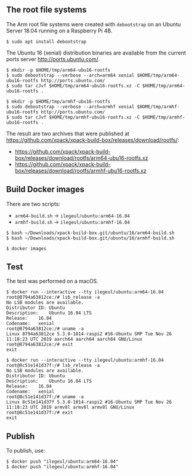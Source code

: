 
## The root file systems

The Arm root file systems were created with `debootstrap` on an Ubuntu Server
18.04 running on a Raspberry Pi 4B.

```console
$ sudo apt install debootstrap
```

The Ubuntu 16 (xenial) distribution binaries are available
from the current ports server http://ports.ubuntu.com/.

```console
$ mkdir -p $HOME/tmp/arm64-ubu16-rootfs
$ sudo debootstrap --verbose --arch=arm64 xenial $HOME/tmp/arm64-ubu16-rootfs http://ports.ubuntu.com/
$ sudo tar cJvf $HOME/tmp/arm64-ubu16-rootfs.xz -C $HOME/tmp/arm64-ubu16-rootfs .
```

```console
$ mkdir -p $HOME/tmp/armhf-ubu16-rootfs
$ sudo debootstrap --verbose --arch=armhf xenial $HOME/tmp/armhf-ubu16-rootfs http://ports.ubuntu.com/
$ sudo tar cJvf $HOME/tmp/armhf-ubu16-rootfs.xz -C $HOME/tmp/armhf-ubu16-rootfs .
```

The result are two archives that were published at 
https://github.com/xpack/xpack-build-box/releases/download/rootfs/:

- https://github.com/xpack/xpack-build-box/releases/download/rootfs/arm64-ubu16-rootfs.xz
- https://github.com/xpack/xpack-build-box/releases/download/rootfs/armhf-ubu16-rootfs.xz

## Build Docker images

There are two scripts:

- `arm64-build.sh` -> `ilegeul/ubuntu:arm64-16.04`
- `armhf-build.sh` -> `ilegeul/ubuntu:armhf-16.04`

```console
$ bash ~/Downloads/xpack-build-box.git/ubuntu/16/arm64-build.sh
$ bash ~/Downloads/xpack-build-box.git/ubuntu/16/armhf-build.sh

$ docker images
```

## Test

The test was performed on a macOS.

```console
$ docker run --interactive --tty ilegeul/ubuntu:arm64-16.04
root@8794a63812ce:/# lsb_release -a
No LSB modules are available.
Distributor ID:	Ubuntu
Description:	Ubuntu 16.04 LTS
Release:	16.04
Codename:	xenial
root@8794a63812ce:/# uname -a
Linux 8794a63812ce 5.3.0-1014-raspi2 #16-Ubuntu SMP Tue Nov 26 11:18:23 UTC 2019 aarch64 aarch64 aarch64 GNU/Linux
root@8794a63812ce:/# exit
exit
```

```console
$ docker run --interactive --tty ilegeul/ubuntu:armhf-16.04
root@8c51e141d37f:/# lsb_release -a
No LSB modules are available.
Distributor ID:	Ubuntu
Description:	Ubuntu 16.04 LTS
Release:	16.04
Codename:	xenial
root@8c51e141d37f:/# uname -a
Linux 8c51e141d37f 5.3.0-1014-raspi2 #16-Ubuntu SMP Tue Nov 26 11:18:23 UTC 2019 armv8l armv8l armv8l GNU/Linux
root@8c51e141d37f:/# exit
exit
```

## Publish

To publish, use:

```console
$ docker push "ilegeul/ubuntu:arm64-16.04"
$ docker push "ilegeul/ubuntu:armhf-16.04"
```
